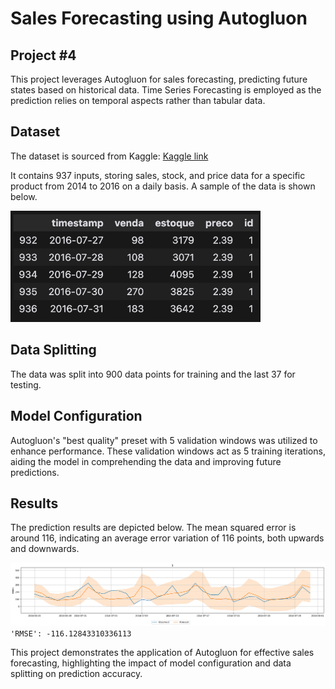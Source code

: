 # Sales Forecasting using Autogluon
## Project #4

This project leverages Autogluon for sales forecasting, predicting future states based on historical data. Time Series Forecasting is employed as the prediction relies on temporal aspects rather than tabular data.

## Dataset

The dataset is sourced from Kaggle: [Kaggle link](https://www.kaggle.com/datasets/tevecsystems/retail-sales-forecasting/data)

It contains 937 inputs, storing sales, stock, and price data for a specific product from 2014 to 2016 on a daily basis. A sample of the data is shown below.

<img src="images/tail.png" alt="Figure 1" width="400">

## Data Splitting

The data was split into 900 data points for training and the last 37 for testing.

## Model Configuration

Autogluon's "best quality" preset with 5 validation windows was utilized to enhance performance. These validation windows act as 5 training iterations, aiding the model in comprehending the data and improving future predictions.

## Results

The prediction results are depicted below. The mean squared error is around 116, indicating an average error variation of 116 points, both upwards and downwards.

![Figure 2](images/output.png)
```'RMSE': -116.12843310336113```

This project demonstrates the application of Autogluon for effective sales forecasting, highlighting the impact of model configuration and data splitting on prediction accuracy. 
